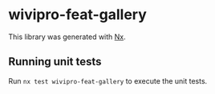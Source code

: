 # wivipro-feat-gallery

This library was generated with [Nx](https://nx.dev).

## Running unit tests

Run `nx test wivipro-feat-gallery` to execute the unit tests.
